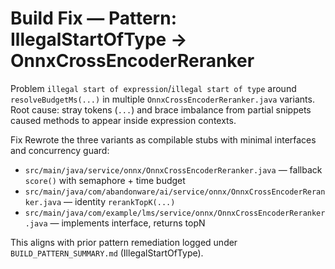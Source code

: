 # Build Fix — Pattern: IllegalStartOfType → OnnxCrossEncoderReranker

Problem
`illegal start of expression`/`illegal start of type` around `resolveBudgetMs(...)` in multiple
`OnnxCrossEncoderReranker.java` variants. Root cause: stray tokens (`...`) and brace imbalance from
partial snippets caused methods to appear inside expression contexts.

Fix
Rewrote the three variants as compilable stubs with minimal interfaces and concurrency guard:

- `src/main/java/service/onnx/OnnxCrossEncoderReranker.java` — fallback `score()` with semaphore + time budget
- `src/main/java/com/abandonware/ai/service/onnx/OnnxCrossEncoderReranker.java` — identity `rerankTopK(...)`
- `src/main/java/com/example/lms/service/onnx/OnnxCrossEncoderReranker.java` — implements interface, returns topN

This aligns with prior pattern remediation logged under `BUILD_PATTERN_SUMMARY.md` (IllegalStartOfType).
